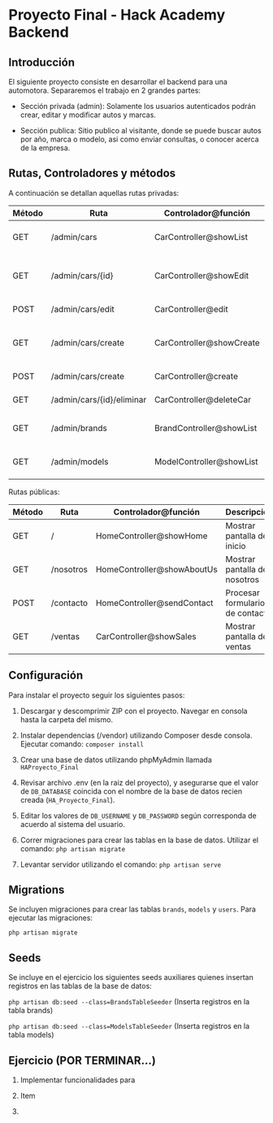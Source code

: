 # Proyecto Final - Hack Academy Backend

## Introducción

El siguiente proyecto consiste en desarrollar el backend para una automotora. Separaremos el trabajo en 2 grandes partes:

* Sección privada (admin): Solamente los usuarios autenticados podrán crear, editar y modificar autos y marcas.


* Sección publica: Sitio publico al visitante, donde se puede buscar autos por año, marca o modelo, asi como enviar consultas, o conocer acerca de la empresa.



## Rutas, Controladores y métodos

A continuación se detallan aquellas rutas privadas:

Método 		| Ruta        				| Controlador@función 		| Descripción  						   |
------------| --------------------------|---------------------------| -------------------------------------|
| GET  		| /admin/cars 				|CarController@showList 	|Mostrar listado de autos 			   |
| GET  		| /admin/cars/{id} 			|CarController@showEdit		|Mostrar formulario para editar un auto|
| POST  	| /admin/cars/edit 			|CarController@edit 		|Editar un auto 					   |
| GET  		| /admin/cars/create 		|CarController@showCreate	|Mostrar formulario para crear auto    |
| POST  	| /admin/cars/create 		|CarController@create 		|Crear un nuevo auto 				   |
| GET  		| /admin/cars/{id}/eliminar |CarController@deleteCar	|Eliminar un auto 					   |
| GET  		| /admin/brands 			|BrandController@showList	|Mostrar listado de marcas			   |
| GET  		| /admin/models 			|ModelController@showList	|Mostrar listado de modelos 		   |

Rutas públicas:

Método 	| Ruta        	| Controlador@función 			| Descripción  						|
------	| ------------	|-------------------------------| ----------------------------------|
GET 	| / 			| HomeController@showHome 		| Mostrar pantalla de inicio		|
GET 	| /nosotros 	| HomeController@showAboutUs 	| Mostrar pantalla de nosotros		|
POST	| /contacto 	| HomeController@sendContact 	| Procesar formulario de contacto	|
GET 	| /ventas 		| CarController@showSales 		| Mostrar pantalla de ventas		|

 

## Configuración

Para instalar el proyecto seguir los siguientes pasos:

1. Descargar y descomprimir ZIP con el proyecto. Navegar en consola hasta la carpeta del mismo.


2. Instalar dependencias (/vendor) utilizando Composer desde  consola. Ejecutar comando: ``composer install``


3. Crear una base de datos utilizando phpMyAdmin llamada ``HAProyecto_Final``


4. Revisar archivo .env (en la raiz del proyecto), y asegurarse que el valor de ``DB_DATABASE`` coincida con el nombre de la base de datos recien creada (``HA_Proyecto_Final``).


5. Editar los valores de ``DB_USERNAME`` y ``DB_PASSWORD`` según corresponda de acuerdo al sistema del usuario.


6. Correr migraciones para crear las tablas en la base de datos. Utilizar el comando: ``php artisan migrate``


7. Levantar servidor utilizando el comando: ``php artisan serve``

## Migrations

Se incluyen migraciones para crear las tablas ``brands``, ``models`` y ``users``. Para ejecutar las migraciones:

``php artisan migrate``

## Seeds

Se incluye en el ejercicio los siguientes seeds auxiliares quienes insertan registros en las tablas de la base de datos:

 ``php artisan db:seed --class=BrandsTableSeeder`` (Inserta registros en la tabla brands)

 ``php artisan db:seed --class=ModelsTableSeeder`` (Inserta registros en la tabla models)


## Ejercicio (POR TERMINAR...)

1. Implementar funcionalidades para 

2. Item

3. 



